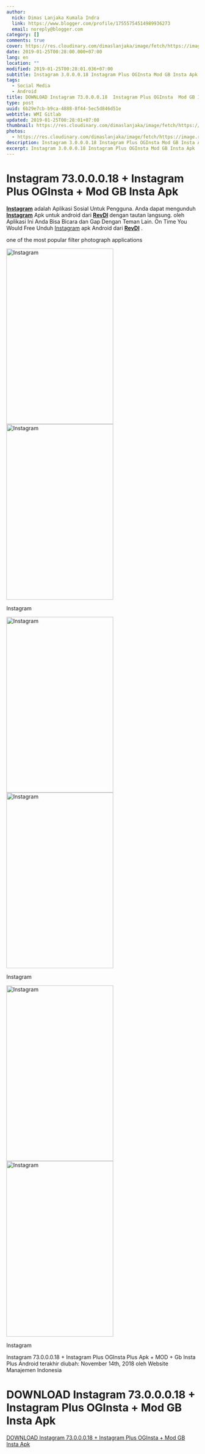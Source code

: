 ```yaml
---
author:
  nick: Dimas Lanjaka Kumala Indra
  link: https://www.blogger.com/profile/17555754514989936273
  email: noreply@blogger.com
category: []
comments: true
cover: https://res.cloudinary.com/dimaslanjaka/image/fetch/https://image.revdl.com/2017/instagram-1.png
date: 2019-01-25T00:28:00.000+07:00
lang: en
location: ""
modified: 2019-01-25T00:28:01.036+07:00
subtitle: Instagram 3.0.0.0.18 Instagram Plus OGInsta Mod GB Insta Apk
tags:
  - Social Media
  - Android
title: DOWNLOAD Instagram 73.0.0.0.18  Instagram Plus OGInsta  Mod GB Insta Apk
type: post
uuid: 6b29e7cb-b9ca-4888-8f44-5ec5d846d51e
webtitle: WMI Gitlab
updated: 2019-01-25T00:28:01+07:00
thumbnail: https://res.cloudinary.com/dimaslanjaka/image/fetch/https://image.revdl.com/2017/instagram-1.png
photos:
  - https://res.cloudinary.com/dimaslanjaka/image/fetch/https://image.revdl.com/2017/instagram-1.png
description: Instagram 3.0.0.0.18 Instagram Plus OGInsta Mod GB Insta Apk
excerpt: Instagram 3.0.0.0.18 Instagram Plus OGInsta Mod GB Insta Apk
---
```


<h1 for="title"> <span class="notranslate">Instagram 73.0.0.0.18 + Instagram Plus OGInsta + Mod GB Insta Apk</span> </h1> <div>  <div class="post_content entry-content">  <p> <span class="notranslate"><strong><span class="notranslate"><a href="https://web-manajemen.blogspot.com/" class="notranslate">Instagram</a></span></strong> adalah Aplikasi Sosial Untuk Pengguna.</span> <span class="notranslate">Anda dapat mengunduh <strong><a href="https://web-manajemen.blogspot.com/" class="notranslate">Instagram</a></strong> Apk untuk android dari <strong><a href="https://web-manajemen.blogspot.com/" class="notranslate">RevDl</a></strong> dengan tautan langsung.</span> <span class="notranslate">oleh Aplikasi Ini Anda Bisa Bicara dan Gap Dengan Teman Lain.</span> <span class="notranslate">On Time You Would Free Unduh <a href="https://web-manajemen.blogspot.com/" class="notranslate">Instagram</a> apk Android dari <strong><span class="notranslate"><a href="https://web-manajemen.blogspot.com/" class="notranslate">RevDl</a></span></strong> .</span> </p>  <p> <span class="notranslate">one of the most popular filter photograph applications</span> </p> <div class="wp-caption aligncenter"> <a href="https://web-manajemen.blogspot.com/" class="notranslate"><img data-cfsrc="https://image.revdl.com/2017/instagram-1.png" alt="Instagram" width="280" height="460" src="https://res.cloudinary.com/dimaslanjaka/image/fetch/https://image.revdl.com/2017/instagram-1.png"></a> <noscript><img src="https://image.revdl.com/2017/instagram-1.png" alt="Instagram" width="280" height="460"></noscript>  <p class="wp-caption-text"> <span class="notranslate">Instagram</span> </p> </div>  <div class="wp-caption aligncenter"> <a href="https://web-manajemen.blogspot.com/" class="notranslate"><img data-cfsrc="https://image.revdl.com/2017/instagram-2.png" alt="Instagram" width="280" height="460" src="https://res.cloudinary.com/dimaslanjaka/image/fetch/https://image.revdl.com/2017/instagram-2.png"></a> <noscript><img src="https://image.revdl.com/2017/instagram-2.png" alt="Instagram" width="280" height="460"></noscript>  <p class="wp-caption-text"> <span class="notranslate">Instagram</span> </p> </div>  <div class="wp-caption aligncenter"> <a href="https://web-manajemen.blogspot.com/" class="notranslate"><img data-cfsrc="https://image.revdl.com/2017/instagram-3.png" alt="Instagram" width="280" height="460" src="https://res.cloudinary.com/dimaslanjaka/image/fetch/https://image.revdl.com/2017/instagram-3.png"></a> <noscript><img src="https://image.revdl.com/2017/instagram-3.png" alt="Instagram" width="280" height="460"></noscript>  <p class="wp-caption-text"> <span class="notranslate">Instagram</span> </p> </div>  <div class="hatom-extra"> <span class="notranslate"><span class="notranslate entry-title">Instagram 73.0.0.0.18 + Instagram Plus OGInsta Plus Apk + MOD + Gb Insta Plus Android</span> terakhir diubah: <span class="notranslate updated">November 14th, 2018</span> oleh <span class="notranslate author vcard">Website Manajemen Indonesia</span></span> </div> <div class="clear"></div>  </div>  <h1 for="title" class="notranslate">DOWNLOAD Instagram 73.0.0.0.18 + Instagram Plus OGInsta + Mod GB Insta Apk</h1>  <div class="w3-center w3-container w3-border notranslate"> <a href="https://dimaslanjaka-storage.000webhostapp.com/revdl.php?download&amp;path=/instagram-apk.html/" target="_blank" class="w3-btn w3-green" rel="noopener noreferer nofollow">DOWNLOAD Instagram 73.0.0.0.18 + Instagram Plus OGInsta + Mod GB Insta Apk</a> </div>  </div>  <script src="https://codepen.io/dimaslanjaka/pen/aQRrbR.js"></script>